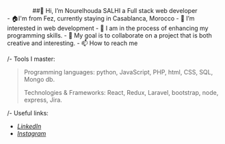 <center>##👋 Hi, I’m Nourelhouda SALHI a Full stack web developer</center>
- 🏠I'm from Fez, currently staying in Casablanca, Morocco
- 👀 I’m interested in web development
- 🌱 I am in the process of enhancing my programming skills.
- 💞️ My goal is to collaborate on a project that is both creative and interesting.
- 📫 How to reach me <nourelhouda.salhi.contact@gmail.com>

/- Tools I master:

>Programming languages: python, JavaScript, PHP, html, CSS, SQL, Mongo db.
>
>Technologies & Frameworks: React, Redux, Laravel, bootstrap, node, express, Jira.

/- Useful links:

 - *[LinkedIn](https://www.linkedin.com/in/nourelhouda-salhi-072b282a7/)*
 - *[Instagram](https://www.instagram.com/noorelhoouda/)*


<!---
NourCodeBase/NourCodeBase is a ✨ special ✨ repository because its `README.md` (this file) appears on your GitHub profile.
You can click the Preview link to take a look at your changes.
--->
